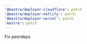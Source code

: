 ```yaml
---
'@mastra/deployer-cloudflare': patch
'@mastra/deployer-netlify': patch
'@mastra/deployer-vercel': patch
'mastra': patch
---
```


Fix peerdeps

